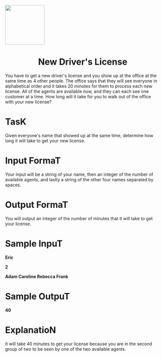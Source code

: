 <img src="Drivers-License.jpg" height = "128">
<h1 align = "center">New Driver's License</h1>
You have to get a new driver's license and you show up at the office at the same time as 4 other people. The office says that they will see everyone in alphabetical order and it takes 20 minutes for them to process each new license. All of the agents are available now, and they can each see one customer at a time. How long will it take for you to walk out of the office with your new license?


<h1 align = "left"> TasK </h1>
Given everyone's name that showed up at the same time, determine how long it will take to get your new license.
<h1> Input FormaT </h1>
Your input will be a string of your name, then an integer of the number of available agents, and lastly a string of the other four names separated by spaces.
<h1> Output FormaT</h1>
You will output an integer of the number of minutes that it will take to get your license.
<h1> Sample InpuT</h1>
<b> Eric
  
2

Adam Caroline Rebecca Frank    </b>

<h1>Sample OutpuT</h1>
<b>40</b>

<h1>ExplanatioN</h1>
It will take 40 minutes to get your license because you are in the second group of two to be seen by one of the two available agents.


